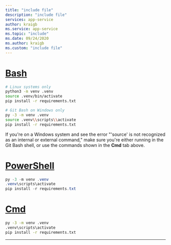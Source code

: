 ```yaml
---
title: "include file"
description: "include file"
services: app-service
author: kraigb
ms.service: app-service
ms.topic: "include"
ms.date: 09/24/2020
ms.author: kraigb
ms.custom: "include file"
---
```


# [Bash](#tab/bash)

```bash
# Linux systems only
python3 -m venv .venv
source .venv/bin/activate
pip install -r requirements.txt

# Git Bash on Windows only
py -3 -m venv .venv
source .venv\\scripts\\activate
pip install -r requirements.txt
```

If you're on a Windows system and see the error "'source' is not recognized as an internal or external command," make sure you're either running in the Git Bash shell, or use the commands shown in the **Cmd** tab above.


# [PowerShell](#tab/powershell)

```powershell
py -3 -m venv .venv
.venv\scripts\activate
pip install -r requirements.txt
```

# [Cmd](#tab/cmd)

```cmd
py -3 -m venv .venv
.venv\scripts\activate
pip install -r requirements.txt
```

---   
